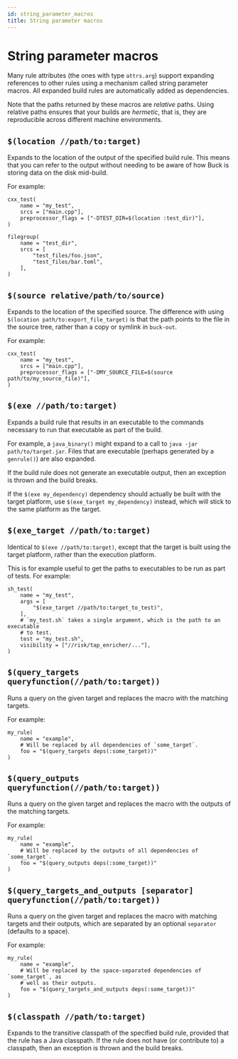 ```yaml
---
id: string_parameter_macros
title: String parameter macros
---
```


# String parameter macros

Many rule attributes (the ones with type `attrs.arg`) support expanding
references to other rules using a mechanism called string parameter macros. All
expanded build rules are automatically added as dependencies.

Note that the paths returned by these macros are _relative_ paths. Using
relative paths ensures that your builds are _hermetic_, that is, they are
reproducible across different machine environments.

## `$(location //path/to:target)`

Expands to the location of the output of the specified build rule. This means
that you can refer to the output without needing to be aware of how Buck is
storing data on the disk mid-build.

For example:

```starlark
cxx_test(
    name = "my_test",
    srcs = ["main.cpp"],
    preprocessor_flags = ["-DTEST_DIR=$(location :test_dir)"],
)

filegroup(
    name = "test_dir",
    srcs = [
        "test_files/foo.json",
        "test_files/bar.toml",
    ],
)
```

## `$(source relative/path/to/source)`

Expands to the location of the specified source. The difference with using
`$(location path/to:export_file_target)` is that the path points to the file in
the source tree, rather than a copy or symlink in `buck-out`.

For example:

```starlark
cxx_test(
    name = "my_test",
    srcs = ["main.cpp"],
    preprocessor_flags = ["-DMY_SOURCE_FILE=$(source path/to/my_source_file)"],
)
```

## `$(exe //path/to:target)`

Expands a build rule that results in an executable to the commands necessary to
run that executable as part of the build.

For example, a `java_binary()` might expand to a call to `java -jar
path/to/target.jar`. Files that are executable (perhaps generated by a
`genrule()`) are also expanded.

If the build rule does not generate an executable output, then an exception is
thrown and the build breaks.

If the `$(exe my_dependency)` dependency should actually be built with the
target platform, use `$(exe_target my_dependency)` instead, which will stick to
the same platform as the target.

## `$(exe_target //path/to:target)`

Identical to `$(exe //path/to:target)`, except that the target is built using
the target platform, rather than the execution platform.

This is for example useful to get the paths to executables to be run as part of
tests. For example:

```starlark
sh_test(
    name = "my_test",
    args = [
        "$(exe_target //path/to:target_to_test)",
    ],
    # `my_test.sh` takes a single argument, which is the path to an executable
    # to test.
    test = "my_test.sh",
    visibility = ["//risk/tap_enricher/..."],
)
```

## `$(query_targets queryfunction(//path/to:target))`

Runs a query on the given target and replaces the macro with the matching
targets.

For example:

```starlark
my_rule(
    name = "example",
    # Will be replaced by all dependencies of `some_target`.
    foo = "$(query_targets deps(:some_target))"
)
```

## `$(query_outputs queryfunction(//path/to:target))`

Runs a query on the given target and replaces the macro with the outputs of the
matching targets.

For example:

```starlark
my_rule(
    name = "example",
    # Will be replaced by the outputs of all dependencies of `some_target`.
    foo = "$(query_outputs deps(:some_target))"
)
```

## `$(query_targets_and_outputs [separator] queryfunction(//path/to:target))`

Runs a query on the given target and replaces the macro with matching targets
and their outputs, which are separated by an optional `separator` (defaults to a
space).

For example:

```starlark
my_rule(
    name = "example",
    # Will be replaced by the space-separated dependencies of `some_target`, as
    # well as their outputs.
    foo = "$(query_targets_and_outputs deps(:some_target))"
)
```

## `$(classpath //path/to:target)`

Expands to the transitive classpath of the specified build rule, provided that
the rule has a Java classpath. If the rule does not have (or contribute to) a
classpath, then an exception is thrown and the build breaks.
